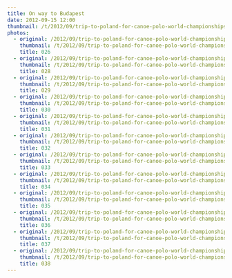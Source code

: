 ```yaml
---
title: On way to Budapest
date: 2012-09-15 12:00
thumbnail: /t/2012/09/trip-to-poland-for-canoe-polo-world-championships/hungary/on-way-to-budapest/026.jpg
photos:
  - original: /2012/09/trip-to-poland-for-canoe-polo-world-championships/hungary/on-way-to-budapest/026.jpg
    thumbnail: /t/2012/09/trip-to-poland-for-canoe-polo-world-championships/hungary/on-way-to-budapest/026.jpg
    title: 026
  - original: /2012/09/trip-to-poland-for-canoe-polo-world-championships/hungary/on-way-to-budapest/028.jpg
    thumbnail: /t/2012/09/trip-to-poland-for-canoe-polo-world-championships/hungary/on-way-to-budapest/028.jpg
    title: 028
  - original: /2012/09/trip-to-poland-for-canoe-polo-world-championships/hungary/on-way-to-budapest/029.jpg
    thumbnail: /t/2012/09/trip-to-poland-for-canoe-polo-world-championships/hungary/on-way-to-budapest/029.jpg
    title: 029
  - original: /2012/09/trip-to-poland-for-canoe-polo-world-championships/hungary/on-way-to-budapest/030.jpg
    thumbnail: /t/2012/09/trip-to-poland-for-canoe-polo-world-championships/hungary/on-way-to-budapest/030.jpg
    title: 030
  - original: /2012/09/trip-to-poland-for-canoe-polo-world-championships/hungary/on-way-to-budapest/031.jpg
    thumbnail: /t/2012/09/trip-to-poland-for-canoe-polo-world-championships/hungary/on-way-to-budapest/031.jpg
    title: 031
  - original: /2012/09/trip-to-poland-for-canoe-polo-world-championships/hungary/on-way-to-budapest/032.jpg
    thumbnail: /t/2012/09/trip-to-poland-for-canoe-polo-world-championships/hungary/on-way-to-budapest/032.jpg
    title: 032
  - original: /2012/09/trip-to-poland-for-canoe-polo-world-championships/hungary/on-way-to-budapest/033.jpg
    thumbnail: /t/2012/09/trip-to-poland-for-canoe-polo-world-championships/hungary/on-way-to-budapest/033.jpg
    title: 033
  - original: /2012/09/trip-to-poland-for-canoe-polo-world-championships/hungary/on-way-to-budapest/034.jpg
    thumbnail: /t/2012/09/trip-to-poland-for-canoe-polo-world-championships/hungary/on-way-to-budapest/034.jpg
    title: 034
  - original: /2012/09/trip-to-poland-for-canoe-polo-world-championships/hungary/on-way-to-budapest/035.jpg
    thumbnail: /t/2012/09/trip-to-poland-for-canoe-polo-world-championships/hungary/on-way-to-budapest/035.jpg
    title: 035
  - original: /2012/09/trip-to-poland-for-canoe-polo-world-championships/hungary/on-way-to-budapest/036.jpg
    thumbnail: /t/2012/09/trip-to-poland-for-canoe-polo-world-championships/hungary/on-way-to-budapest/036.jpg
    title: 036
  - original: /2012/09/trip-to-poland-for-canoe-polo-world-championships/hungary/on-way-to-budapest/037.jpg
    thumbnail: /t/2012/09/trip-to-poland-for-canoe-polo-world-championships/hungary/on-way-to-budapest/037.jpg
    title: 037
  - original: /2012/09/trip-to-poland-for-canoe-polo-world-championships/hungary/on-way-to-budapest/038.jpg
    thumbnail: /t/2012/09/trip-to-poland-for-canoe-polo-world-championships/hungary/on-way-to-budapest/038.jpg
    title: 038
---
```

